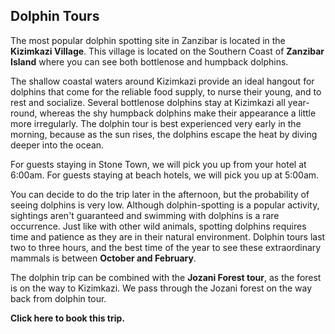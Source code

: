 ## Dolphin Tours

The most popular dolphin spotting site in Zanzibar is located in the **Kizimkazi Village**. This village is located on the Southern Coast of __Zanzibar Island__ where you can see both bottlenose and humpback dolphins.

The shallow coastal waters around Kizimkazi provide an ideal hangout for dolphins that come for the reliable food supply, to nurse their young, and to rest and socialize. Several bottlenose dolphins stay at Kizimkazi all year-round, whereas the shy humpback dolphins make their appearance a little more irregularly. The dolphin tour is best experienced very early in the morning, because as the sun rises, the dolphins escape the heat by diving deeper into the ocean.

For guests staying in Stone Town, we will pick you up from your hotel at 6:00am. For guests staying at beach hotels, we will pick you up at 5:00am.

You can decide to do the trip later in the afternoon, but the probability of seeing dolphins is very low. Although dolphin-spotting is a popular activity, sightings aren't guaranteed and swimming with dolphins is a rare occurrence. Just like with other wild animals, spotting dolphins requires time and patience as they are in their natural environment. Dolphin tours last two to three hours, and the best time of the year to see these extraordinary mammals is between **October and February**.

The dolphin trip can be combined with the __Jozani Forest tour__, as the forest is on the way to Kizimkazi. We pass through the Jozani forest on the way back from dolphin tour.

__Click here to book this trip.__
